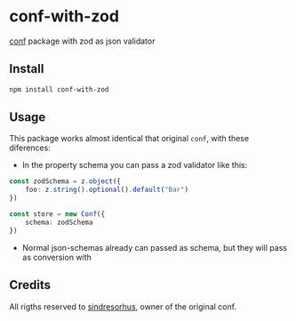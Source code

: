 # conf-with-zod

[conf](https://www.npmjs.com/package/conf) package with zod as json validator

## Install

```sh
npm install conf-with-zod
```

## Usage

This package works almost identical that original `conf`, with these diferences: 

* In the property schema you can pass a zod validator like this:

```typescript 
const zodSchema = z.object({
	foo: z.string().optional().default("Bar")
})

const store = new Conf({
	schema: zodSchema
})
```

* Normal json-schemas already can passed as schema, but they will pass as conversion with 


## Credits

All rigths reserved to [sindresorhus](https://github.com/sindresorhus), owner of the original conf.